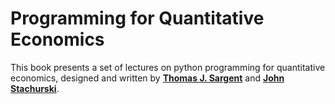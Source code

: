 # Programming for Quantitative Economics

This book presents a set of lectures on python programming for quantitative economics, designed and written by **[Thomas J. Sargent](http://www.tomsargent.com/)** and **[John Stachurski](https://johnstachurski.net/)**.